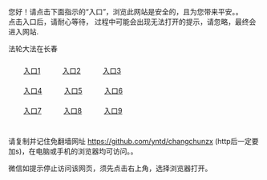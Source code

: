 您好！请点击下面指示的“入口”，浏览此网站是安全的，且为您带来平安。。 <br/>
点击入口后，请耐心等待， 过程中可能会出现无法打开的提示，请忽略，最终会进入网站. </br>

法轮大法在长春<br/>
<div style="padding:10px"><a style="margin:20px" target="_blank" href="https://d196gxwrlcm1kn.cloudfront.net/2Qpsp?hjunqa" id="ccLink1" rel="nofollow">入口1</a> <a target="_blank" style="margin:20px" href="https://d2a0nzyoxcmk9p.cloudfront.net/2Qpsp?qbwnafp" id="ccLink2" rel="nofollow">入口2</a> <a style="margin:20px" target="_blank" href="https://d356as2js1js16.cloudfront.net/2Qpsp?mxzeusoq" id="ccLink3" rel="nofollow">入口3</a></div>

<div style="padding:10px" ><a style="margin:20px" target="_blank" href="https://d196gxwrlcm1kn.cloudfront.net/2Qpsp?hjunqa" id="ccLink4" rel="nofollow">入口4</a> <a style="margin:20px" href="https://d2a0nzyoxcmk9p.cloudfront.net/2Qpsp?qbwnafp" target="_blank" id="ccLink5" rel="nofollow">入口5</a> <a style="margin:20px" href="https://d356as2js1js16.cloudfront.net/2Qpsp?mxzeusoq" target="_blank" id="ccLink6" rel="nofollow">入口6</a></div>

<div style="padding:10px"><a style="margin:20px" target="_blank" href="https://d196gxwrlcm1kn.cloudfront.net/2Qpsp?hjunqa" id="ccLink7" rel="nofollow">入口7</a> <a style="margin:20px" href="https://d2a0nzyoxcmk9p.cloudfront.net/2Qpsp?qbwnafp" target="_blank" id="ccLink8" rel="nofollow">入口8</a> <a style="margin:20px" target="_blank" href="https://d356as2js1js16.cloudfront.net/2Qpsp?mxzeusoq" id="ccLink9" rel="nofollow">入口9</a></div>

<br/>



请复制并记住免翻墙网址 https://github.com/yntd/changchunzx (http后一定要加s)，在电脑或手机的浏览器均可访问。。<br/>

微信如提示停止访问该网页，须先点击右上角，选择浏览器打开。
